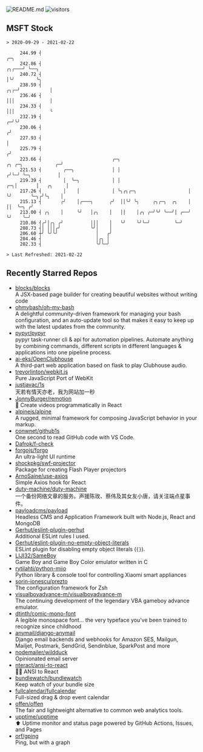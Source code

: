 ![README.md](https://github.com/Gerhut/Gerhut/workflows/README.md/badge.svg)
![visitors](https://visitors.vercel.app/Gerhut/Gerhut?token=8cf69d1f6813d272ef062726b6070c9be4ff72038cfe5a7ded7384a8da65d866)

## MSFT Stock

```
> 2020-09-29 - 2021-02-22

     244.99 ┤                                                                                            ╭─╮     
     242.86 ┤                                                                                      ╭╮╭───╯ ╰──╮  
     240.72 ┤                                                                                      │╰╯        ╰╮ 
     238.59 ┤                                                                                  ╭╮╭─╯           │ 
     236.46 ┤                                                                                  │││             │ 
     234.33 ┤                                                                                  │││             ╰ 
     232.19 ┤                                                                                ╭─╯╰╯               
     230.06 ┤                                                                               ╭╯                   
     227.93 ┤                                                                               │                    
     225.79 ┤                                                                              ╭╯                    
     223.66 ┤                          ╭─╮                             ╭╮ ╭─╮            ╭─╯                     
     221.53 ┤        ╭──╮              │ │                            ╭╯╰─╯ ╰─╮          │                       
     219.39 ┤        │  ╰─╮            │ │                         ╭─╮│       │   ╭╮     │                       
     217.26 ┤        │    │            │ ╰╮╭╮╭─╮                   │ ╰╯       ╰─╮╭╯╰╮    │                       
     215.13 ┤       ╭╯    │╭───╮      ╭╯  ││╰╯ ╰╮     ╭╮╭─╮  ╭╮    │            ││  ╰─╮ ╭╯                       
     213.00 ┤ ╭╮    │     ╰╯   │╭╮    │   ││    │╭╮ ╭─╯╰╯ ╰──╯│ ╭──╯            ╰╯    ╰─╯                        
     210.86 ┤╭╯│╭╮ ╭╯          │││    │   ╰╯    ╰╯╰─╯         ╰─╯                                                
     208.73 ┤│ │││╭╯           ╰╯│    │                                                                          
     206.60 ┼╯ ╰╯╰╯              │   ╭╯                                                                          
     204.46 ┤                    │╭╮ │                                                                           
     202.33 ┤                    ╰╯╰─╯                                                                           

> Last Refreshed: 2021-02-22
```

## Recently Starred Repos

- [blocks/blocks](https://github.com/blocks/blocks)  
  A JSX-based page builder for creating beautiful websites without writing code
- [ohmybash/oh-my-bash](https://github.com/ohmybash/oh-my-bash)  
  A delightful community-driven framework for managing your bash configuration, and an auto-update tool so that makes it easy to keep up with the latest updates from the community.
- [pypyr/pypyr](https://github.com/pypyr/pypyr)  
  pypyr task-runner cli & api for automation pipelines. Automate anything by combining commands, different scripts in different languages & applications into one pipeline process.
- [ai-eks/OpenClubhouse](https://github.com/ai-eks/OpenClubhouse)  
  A third-part web application based on flask to play Clubhouse audio.
- [trevorlinton/webkit.js](https://github.com/trevorlinton/webkit.js)  
  Pure JavaScript Port of WebKit
- [justjavac/1s](https://github.com/justjavac/1s)  
  天若有情天亦老，我为网站加一秒
- [JonnyBurger/remotion](https://github.com/JonnyBurger/remotion)  
  🎥      Create videos programmatically in React
- [alpinejs/alpine](https://github.com/alpinejs/alpine)  
  A rugged, minimal framework for composing JavaScript behavior in your markup.
- [conwnet/github1s](https://github.com/conwnet/github1s)  
  One second to read GitHub code with VS Code.
- [Dafrok/f-check](https://github.com/Dafrok/f-check)  
- [forgojs/forgo](https://github.com/forgojs/forgo)  
  An ultra-light UI runtime
- [shockpkg/swf-projector](https://github.com/shockpkg/swf-projector)  
  Package for creating Flash Player projectors
- [ArnoSaine/use-axios](https://github.com/ArnoSaine/use-axios)  
  Simple Axios hook for React
- [duty-machine/duty-machine](https://github.com/duty-machine/duty-machine)  
  一个备份网络文章的服务。声援陈玫、蔡伟及其女友小唐，请关注端点星事件。
- [payloadcms/payload](https://github.com/payloadcms/payload)  
  Headless CMS and Application Framework built with Node.js, React and MongoDB
- [Gerhut/eslint-plugin-gerhut](https://github.com/Gerhut/eslint-plugin-gerhut)  
  Additional ESLint rules I used.
- [Gerhut/eslint-plugin-no-empty-object-literals](https://github.com/Gerhut/eslint-plugin-no-empty-object-literals)  
  ESLint plugin for disabling empty object literals (`{}`).
- [LIJI32/SameBoy](https://github.com/LIJI32/SameBoy)  
  Game Boy and Game Boy Color emulator written in C
- [rytilahti/python-miio](https://github.com/rytilahti/python-miio)  
  Python library & console tool for controlling Xiaomi smart appliances
- [sorin-ionescu/prezto](https://github.com/sorin-ionescu/prezto)  
  The configuration framework for Zsh
- [visualboyadvance-m/visualboyadvance-m](https://github.com/visualboyadvance-m/visualboyadvance-m)  
  The continuing development of the legendary VBA gameboy advance emulator.
- [dtinth/comic-mono-font](https://github.com/dtinth/comic-mono-font)  
  A legible monospace font... the very typeface you’ve been trained to recognize since childhood
- [anymail/django-anymail](https://github.com/anymail/django-anymail)  
  Django email backends and webhooks for Amazon SES, Mailgun, Mailjet, Postmark, SendGrid, Sendinblue, SparkPost and more
- [nodemailer/wildduck](https://github.com/nodemailer/wildduck)  
  Opinionated email server
- [nteract/ansi-to-react](https://github.com/nteract/ansi-to-react)  
  :guardsman: ANSI to React
- [bundlewatch/bundlewatch](https://github.com/bundlewatch/bundlewatch)  
  Keep watch of your bundle size
- [fullcalendar/fullcalendar](https://github.com/fullcalendar/fullcalendar)  
  Full-sized drag & drop event calendar
- [offen/offen](https://github.com/offen/offen)  
  The fair and lightweight alternative to common web analytics tools. 
- [upptime/upptime](https://github.com/upptime/upptime)  
  ⬆️ Uptime monitor and status page powered by GitHub Actions, Issues, and Pages
- [orf/gping](https://github.com/orf/gping)  
  Ping, but with a graph
